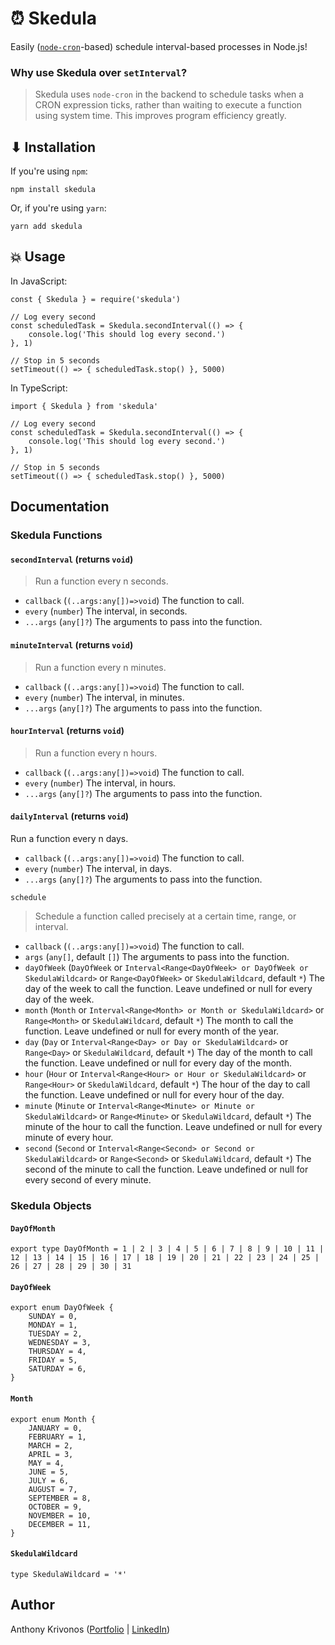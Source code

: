 # ⏰ Skedula

Easily ([`node-cron`](https://www.npmjs.com/package/node-cron)-based) schedule interval-based processes in Node.js!

### Why use Skedula over `setInterval`?

> Skedula uses `node-cron` in the backend to schedule tasks when a CRON expression ticks, rather than waiting to execute a function using system time. This improves program efficiency greatly.

## ⬇ Installation

If you're using `npm`:
```
npm install skedula
```

Or, if you're using `yarn`:
```
yarn add skedula
```

## 💥 Usage

In JavaScript:
```
const { Skedula } = require('skedula')

// Log every second
const scheduledTask = Skedula.secondInterval(() => {
    console.log('This should log every second.')
}, 1)

// Stop in 5 seconds
setTimeout(() => { scheduledTask.stop() }, 5000)
```

In TypeScript:
```
import { Skedula } from 'skedula'

// Log every second
const scheduledTask = Skedula.secondInterval(() => {
    console.log('This should log every second.')
}, 1)

// Stop in 5 seconds
setTimeout(() => { scheduledTask.stop() }, 5000)
```

## Documentation

### Skedula Functions

#### `secondInterval` (returns `void`)

> Run a function every n seconds.

- `callback` (`(..args:any[])=>void`) The function to call.
- `every` (`number`) The interval, in seconds.
- `...args` (`any[]?`) The arguments to pass into the function.

#### `minuteInterval` (returns `void`)

> Run a function every n minutes.

- `callback` (`(..args:any[])=>void`) The function to call.
- `every` (`number`) The interval, in minutes.
- `...args` (`any[]?`) The arguments to pass into the function.

#### `hourInterval` (returns `void`)

> Run a function every n hours.

- `callback` (`(..args:any[])=>void`) The function to call.
- `every` (`number`) The interval, in hours.
- `...args` (`any[]?`) The arguments to pass into the function.

#### `dailyInterval` (returns `void`)
Run a function every n days.

- `callback` (`(..args:any[])=>void`) The function to call.
- `every` (`number`) The interval, in days.
- `...args` (`any[]?`) The arguments to pass into the function.

`schedule`
> Schedule a function called precisely at a certain time, range, or interval.
- `callback` (`(..args:any[])=>void`) The function to call.
- `args` (`any[]`, default `[]`) The arguments to pass into the function.
- `dayOfWeek` (`DayOfWeek` or `Interval<Range<DayOfWeek> or DayOfWeek or SkedulaWildcard>` or `Range<DayOfWeek>` or `SkedulaWildcard`, default `*`) The day of the week to call the function. Leave undefined or null for every day of the week.
- `month` (`Month` or `Interval<Range<Month> or Month or SkedulaWildcard>` or `Range<Month>` or `SkedulaWildcard`, default `*`) The month to call the function. Leave undefined or null for every month of the year.
- `day` (`Day` or `Interval<Range<Day> or Day or SkedulaWildcard>` or `Range<Day>` or `SkedulaWildcard`, default `*`) The day of the month to call the function. Leave undefined or null for every day of the month.
- `hour` (`Hour` or `Interval<Range<Hour> or Hour or SkedulaWildcard>` or `Range<Hour>` or `SkedulaWildcard`, default `*`) The hour of the day to call the function. Leave undefined or null for every hour of the day.
- `minute` (`Minute` or `Interval<Range<Minute> or Minute or SkedulaWildcard>` or `Range<Minute>` or `SkedulaWildcard`, default `*`) The minute of the hour to call the function. Leave undefined or null for every minute of every hour.
- `second` (`Second` or `Interval<Range<Second> or Second or SkedulaWildcard>` or `Range<Second>` or `SkedulaWildcard`, default `*`) The second of the minute to call the function. Leave undefined or null for every second of every minute.

### Skedula Objects

#### `DayOfMonth`
```
export type DayOfMonth = 1 | 2 | 3 | 4 | 5 | 6 | 7 | 8 | 9 | 10 | 11 | 12 | 13 | 14 | 15 | 16 | 17 | 18 | 19 | 20 | 21 | 22 | 23 | 24 | 25 | 26 | 27 | 28 | 29 | 30 | 31
```

#### `DayOfWeek`
```
export enum DayOfWeek {
	SUNDAY = 0,
	MONDAY = 1,
	TUESDAY = 2,
	WEDNESDAY = 3,
	THURSDAY = 4,
	FRIDAY = 5,
	SATURDAY = 6,
}
```

#### `Month`
```
export enum Month {
	JANUARY = 0,
	FEBRUARY = 1,
	MARCH = 2,
	APRIL = 3,
	MAY = 4,
	JUNE = 5,
	JULY = 6,
	AUGUST = 7,
	SEPTEMBER = 8,
	OCTOBER = 9,
	NOVEMBER = 10,
	DECEMBER = 11,
}
```

#### `SkedulaWildcard`

`type SkedulaWildcard = '*'`

## Author

Anthony Krivonos ([Portfolio](https://anthonykrivonos.com/) | [LinkedIn](https://linkedin.com/in/anthonykrivonos))